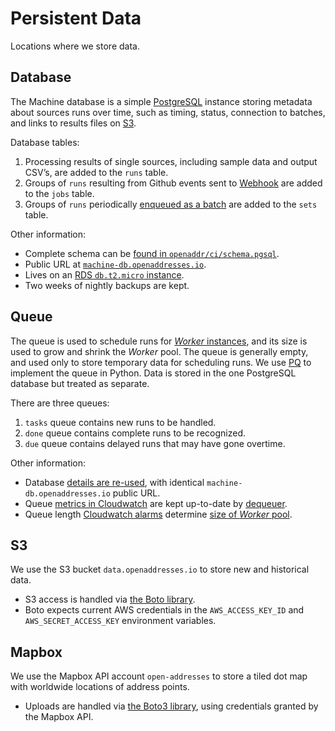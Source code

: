 Persistent Data
===============

Locations where we store data.

<a name="db">Database</a>
--------

The Machine database is a simple [PostgreSQL](http://www.postgresql.org) instance storing metadata about sources runs over time, such as timing, status, connection to batches, and links to results files on [S3](#s3).

Database tables:

1. Processing results of single sources, including sample data and output CSV’s, are added to the `runs` table.
2. Groups of `runs` resulting from Github events sent to [Webhook](components.md#webhook) are added to the `jobs` table.
3. Groups of `runs` periodically [enqueued as a batch](components.md#enqueue) are added to the `sets` table.

Other information:

* Complete schema can be [found in `openaddr/ci/schema.pgsql`](https://github.com/openaddresses/machine/blob/2.5.0/openaddr/ci/schema.pgsql).
* Public URL at [`machine-db.openaddresses.io`](postgres://machine-db.openaddresses.io).
* Lives on an [RDS `db.t2.micro` instance](https://console.aws.amazon.com/rds/home?region=us-east-1#dbinstances:id=machine;sf=all).
* Two weeks of nightly backups are kept.

<a name="q">Queue</a>
-----

The queue is used to schedule runs for [_Worker_ instances](components.md#worker), and its size is used to grow and shrink the _Worker_ pool. The queue is generally empty, and used only to store temporary data for scheduling runs. We use [PQ](https://github.com/malthe/pq) to implement the queue in Python. Data is stored in the one PostgreSQL database but treated as separate.

There are three queues:

1. `tasks` queue contains new runs to be handled.
2. `done` queue contains complete runs to be recognized.
3. `due` queue contains delayed runs that may have gone overtime.

Other information:

* Database [details are re-used](#db), with identical `machine-db.openaddresses.io` public URL.
* Queue [metrics in Cloudwatch](https://console.aws.amazon.com/cloudwatch/home?region=us-east-1#metrics:metricFilter=Pattern%253Dopenaddr.ci) are kept up-to-date by [dequeuer](components.md#dequeue).
* Queue length [Cloudwatch alarms](https://console.aws.amazon.com/cloudwatch/home?region=us-east-1#alarm:alarmFilter=ANY) determine [size of _Worker_ pool](components.md#worker).

<a name="s3">S3</a>
--

We use the S3 bucket `data.openaddresses.io` to store new and historical data.

* S3 access is handled via [the Boto library](http://docs.pythonboto.org/en/latest/).
* Boto expects current AWS credentials in the `AWS_ACCESS_KEY_ID` and `AWS_SECRET_ACCESS_KEY` environment variables.

<a name="mapbox">Mapbox</a>
------

We use the Mapbox API account `open-addresses` to store a tiled dot map with worldwide locations of address points.

* Uploads are handled via [the Boto3 library](https://boto3.readthedocs.org), using credentials granted by the Mapbox API.
